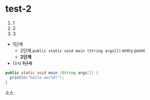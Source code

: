 # test-2

1. 1
2. 2
3. 3

* 1단계
  * 2단계 `public static void main (String args[])` entry point
  * __2단계__
* 다시 ~~1단계~~

```java
public static void main (String args[]) {
  println("hello world!");
}
```
소스
